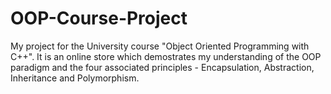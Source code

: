 # OOP-Course-Project
My project for the University course "Object Oriented Programming with C++".
It is an online store which demostrates my understanding of the OOP paradigm and the four associated principles - Encapsulation, Abstraction, Inheritance and Polymorphism.
